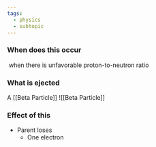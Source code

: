 ```yaml
---
tags:
  - physics
  - subtopic
---
```

### When does this occur
 when there is unfavorable proton-to-neutron ratio


### What is ejected
A [[Beta Particle]]
![[Beta Particle]]
### Effect of this
- Parent loses
	- One electron
